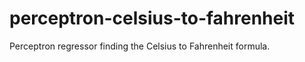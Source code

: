 # perceptron-celsius-to-fahrenheit
 Perceptron regressor finding the Celsius to Fahrenheit formula.
